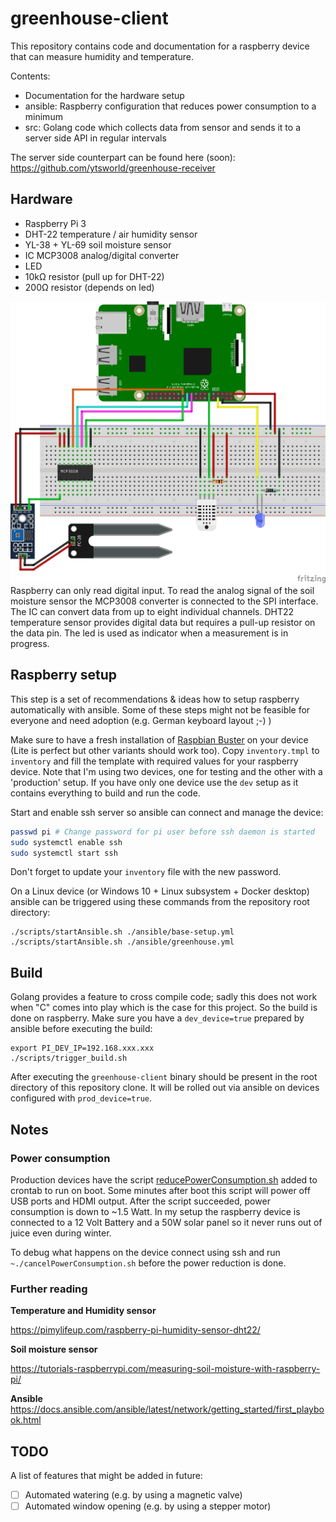 # greenhouse-client
This repository contains code and documentation for a raspberry device that can measure humidity and temperature.

Contents:
 - Documentation for the hardware setup
 - ansible: Raspberry configuration that reduces power consumption to a minimum
 - src: Golang code which collects data from sensor and sends it to a server side API in regular intervals

The server side counterpart can be found here (soon):
https://github.com/ytsworld/greenhouse-receiver

## Hardware
- Raspberry Pi 3 
- DHT-22 temperature / air humidity sensor
- YL-38 + YL-69 soil moisture sensor
- IC MCP3008 analog/digital converter
- LED
- 10kΩ resistor (pull up for DHT-22)
- 200Ω resistor (depends on led)

![Breadboard diagram](doc/rpi_DHT22_Ground_Humidty.png "Breadboard diagram")
Raspberry can only read digital input.
To read the analog signal of the soil moisture sensor the MCP3008 converter is connected to the SPI interface.
The IC can convert data from up to eight individual channels.
DHT22 temperature sensor provides digital data but requires a pull-up resistor on the data pin.
The led is used as indicator when a measurement is in progress.

## Raspberry setup
This step is a set of recommendations & ideas how to setup raspberry automatically with ansible.
Some of these steps might not be feasible for everyone and need adoption (e.g. German keyboard layout ;-) )

Make sure to have a fresh installation of [Raspbian Buster](https://www.raspberrypi.org/downloads/raspbian/) on your device (Lite is perfect but other variants should work too).
Copy `inventory.tmpl` to `inventory` and fill the template with required values for your raspberry device.
Note that I'm using two devices, one for testing and the other with a 'production' setup.
If you have only one device use the `dev` setup as it contains everything to build and run the code.

Start and enable ssh server so ansible can connect and manage the device:
```sh
passwd pi # Change password for pi user before ssh daemon is started
sudo systemctl enable ssh
sudo systemctl start ssh
```
Don't forget to update your `inventory` file with the new password.

On a Linux device (or Windows 10 + Linux subsystem + Docker desktop) ansible can be triggered using these commands from the repository root directory:
```
./scripts/startAnsible.sh ./ansible/base-setup.yml
./scripts/startAnsible.sh ./ansible/greenhouse.yml
```

## Build 
Golang provides a feature to cross compile code; sadly this does not work when "C" comes into play which is the case for this project.
So the build is done on raspberry. Make sure you have a `dev_device=true` prepared by ansible before executing the build:
```
export PI_DEV_IP=192.168.xxx.xxx
./scripts/trigger_build.sh
```
After executing the `greenhouse-client` binary should be present in the root directory of this repository clone.
It will be rolled out via ansible on devices configured with `prod_device=true`.

## Notes

### Power consumption
Production devices have the script [reducePowerConsumption.sh](ansible/resources/greenhouse/home/pi/reducePowerConsumption.sh) added to crontab to run on boot.
Some minutes after boot this script will power off USB ports and HDMI output.
After the script succeeded, power consumption is down to ~1.5 Watt.
In my setup the raspberry device is connected to a 12 Volt Battery and a 50W solar panel so it never runs out of juice even during winter.

To debug what happens on the device connect using ssh and run `~./cancelPowerConsumption.sh` before the power reduction is done.

### Further reading

__Temperature and Humidity sensor__

https://pimylifeup.com/raspberry-pi-humidity-sensor-dht22/

__Soil moisture sensor__

https://tutorials-raspberrypi.com/measuring-soil-moisture-with-raspberry-pi/

__Ansible__
https://docs.ansible.com/ansible/latest/network/getting_started/first_playbook.html


## TODO

A list of features that might be added in future:
- [ ] Automated watering (e.g. by using a magnetic valve)
- [ ] Automated window opening (e.g. by using a stepper motor)
